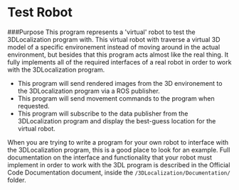 Test Robot
==========

###Purpose
This program represents a 'virtual' robot to test the 3DLocalization program with. This virtual robot with traverse a virtual 3D model of a specific environement instead of moving around in the actual environment, but besides that this program acts almost like the real thing. It fully implements all of the required interfaces of a real robot in order to work with the 3DLocalization program.
* This program will send rendered images from the 3D environement to the 3DLocalization program via a ROS publisher.
* This program will send movement commands to the program when requested.
* This program will subscribe to the data publisher from the 3DLocalization program and display the best-guess location for the virtual robot.

When you are trying to write a program for your own robot to interface with the 3DLocalization program, this is a good place to look for an example. Full documentation on the interface and functionality that your robot must implement in order to work with the 3DL program is described in the Official Code Documentation document, inside the `/3DLocalization/Documentation/` folder.